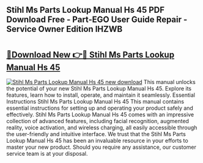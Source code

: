 ## Stihl Ms Parts Lookup Manual Hs 45 PDF Download Free - Part-EGO User Guide Repair - Service Owner Edition lHZWB

# <h2><a href="http://bc48044.oget.top/?id=Stihl+Ms+Parts+Lookup+Manual+Hs+45">🔗Download New 👉🔴 Stihl Ms Parts Lookup Manual Hs 45</a></h2>

[![Stihl Ms Parts Lookup Manual Hs 45 new download](https://i.imgur.com/5g1atiW.png)](http://bc48044.oget.top/?id=Stihl+Ms+Parts+Lookup+Manual+Hs+45)
This manual unlocks the potential of your new Stihl Ms Parts Lookup Manual Hs 45. Explore its features, learn how to install, operate, and maintain it seamlessly. Essential Instructions Stihl Ms Parts Lookup Manual Hs 45 This manual contains essential instructions for setting up and operating your product safely and effectively. Stihl Ms Parts Lookup Manual Hs 45 comes with an impressive collection of advanced features, including facial recognition, augmented reality, voice activation, and wireless charging, all easily accessible through the user-friendly and intuitive interface. We trust that the Stihl Ms Parts Lookup Manual Hs 45 has been an invaluable resource in your efforts to master your new product. Should you require any assistance, our customer service team is at your disposal.
